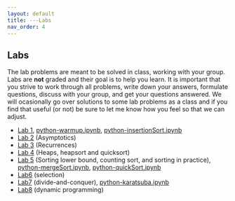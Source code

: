 ```yaml
---
layout: default 
title: ---Labs 
nav_order: 4
---
```


## Labs 

The lab problems are meant to be solved in class, working with your group.   Labs are __not__ graded and their goal is to help you learn. It is
important that you strive to work through all problems, write down your answers, formulate questions, discuss with your group, and get your questions answered. We will ocasionally go over solutions to some lab problems as a class and if you find that
useful (or not) be sure to let me know how you feel so that we can adjust. 

* [Lab 1](docs/lab1.pdf), [python-warmup.ipynb](docs/python-warmup.ipynb), [python-insertionSort.ipynb](docs/python-insertionSort.ipynb)
* [Lab 2](docs/lab2.pdf) (Asymptotics) 
* [Lab 3](docs/lab3.pdf) (Recurrences)
* [Lab 4](docs/lab4.pdf) (Heaps, heapsort and quicksort)
* [Lab 5](docs/lab5.pdf) (Sorting lower bound, counting sort, and sorting in practice), [python-mergeSort.ipynb](docs/python-mergesort.ipynb), [python-quickSort.ipynb](/docs/python-quicksort.ipynb)
* [Lab6](docs/lab6.pdf) (selection)
* [Lab7](docs/lab7.pdf) (divide-and-conquer), [python-karatsuba.ipynb](docs/python-Karatsuba#.ipynb)
* [Lab8](docs/lab8.pdf) (dynamic programming)

<!---
#*[Lab9](docs/lab9.pdf) (dynamic programming)
#*[Lab10](docs/lab10.pdf) (greedy)
#*[Lab11](docs/lab11.pdf) (graphs basics)
#*[Lab12](docs/lab12.pdf) (more graphs basics)
#*[Lab13](docs/lab13.pdf) (shortest paths)
#*[Lab14](docs/lab14.pdf) (minimum spanning trees)
--->
